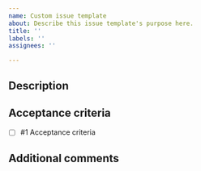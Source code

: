 ```yaml
---
name: Custom issue template
about: Describe this issue template's purpose here.
title: ''
labels: ''
assignees: ''

---
```


## Description

## Acceptance criteria
- [ ] #1 Acceptance criteria

## Additional comments
